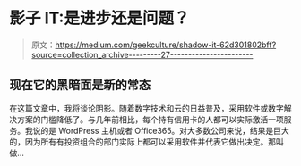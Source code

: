 # 影子 IT:是进步还是问题？

> 原文：<https://medium.com/geekculture/shadow-it-62d301802bff?source=collection_archive---------27----------------------->

## 现在它的黑暗面是新的常态

在这篇文章中，我将谈论阴影。随着数字技术和云的日益普及，采用软件或数字解决方案的门槛降低了。与几年前相比，每个持有信用卡的人都可以实际激活一项服务。我说的是 WordPress 主机或者 Office365。对大多数公司来说，结果是巨大的，因为所有有投资组合的部门实际上都可以采用软件并代表它做出决定。那叫做…